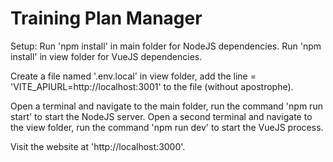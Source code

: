# Training Plan Manager

Setup:
Run 'npm install' in main folder for NodeJS dependencies.
Run 'npm install' in view folder for VueJS dependencies.

Create a file named '.env.local' in view folder,
add the line = 'VITE_APIURL=http://localhost:3001' to the file (without apostrophe).

Open a terminal and navigate to the main folder, run the command 'npm run start' to start the NodeJS server.
Open a second terminal and navigate to the view folder, run the command 'npm run dev' to start the VueJS process.

Visit the website at 'http://localhost:3000'.
